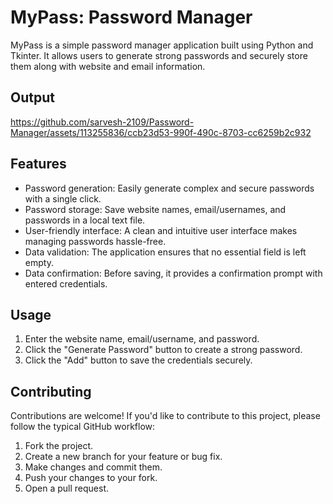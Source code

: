 # MyPass: Password Manager

MyPass is a simple password manager application built using Python and Tkinter. It allows users to generate strong passwords and securely store them along with website and email information.

## Output


https://github.com/sarvesh-2109/Password-Manager/assets/113255836/ccb23d53-990f-490c-8703-cc6259b2c932



## Features

- Password generation: Easily generate complex and secure passwords with a single click.
- Password storage: Save website names, email/usernames, and passwords in a local text file.
- User-friendly interface: A clean and intuitive user interface makes managing passwords hassle-free.
- Data validation: The application ensures that no essential field is left empty.
- Data confirmation: Before saving, it provides a confirmation prompt with entered credentials.


## Usage

1. Enter the website name, email/username, and password.
2. Click the "Generate Password" button to create a strong password.
3. Click the "Add" button to save the credentials securely.


## Contributing

Contributions are welcome! If you'd like to contribute to this project, please follow the typical GitHub workflow:

1. Fork the project.
2. Create a new branch for your feature or bug fix.
3. Make changes and commit them.
4. Push your changes to your fork.
5. Open a pull request.
